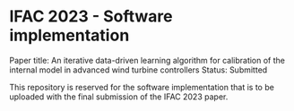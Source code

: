 # IFAC 2023 - Software implementation 
Paper title: An iterative data-driven learning algorithm for calibration of the internal model in advanced wind turbine controllers
Status: Submitted

This repository is reserved for the software implementation that is to be uploaded with the final submission of the IFAC 2023 paper.
